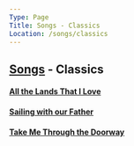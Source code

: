 ```yaml
---
Type: Page
Title: Songs - Classics
Location: /songs/classics
---
```


## [Songs](/songs) - Classics
#### [All the Lands That I Love](/songs/classics/all-the-lands-that-i-love)
#### [Sailing with our Father](/songs/classics/sailing-with-our-father)
#### [Take Me Through the Doorway](/songs/classics/take-me-through-the-doorway)
